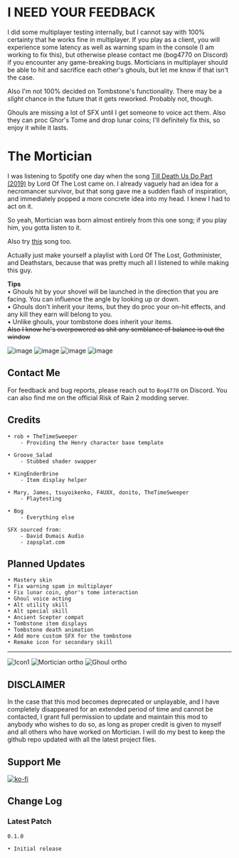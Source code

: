# I NEED YOUR FEEDBACK
I did some multiplayer testing internally, but I cannot say with 100% certainty that he works fine in multiplayer. If you play as a client, you will experience some latency as well as warning spam in the console (I am working to fix this), but otherwise please contact me (bog4770 on Discord) if you encounter any game-breaking bugs. Morticians in multiplayer should be able to hit and sacrifice each other's ghouls, but let me know if that isn't the case.

Also I'm not 100% decided on Tombstone's functionality. There may be a _slight_ chance in the future that it gets reworked. Probably not, though.

Ghouls are missing a lot of SFX until I get someone to voice act them. Also they can proc Ghor's Tome and drop lunar coins; I'll definitely fix this, so enjoy it while it lasts.

# The Mortician
I was listening to Spotify one day when the song [Till Death Us Do Part (2019)](https://www.youtube.com/watch?v=-V8fJqamOsE) by Lord Of The Lost came on. I already vaguely had an idea for a necromancer survivor, but that song gave me a sudden flash of inspiration, and immediately popped a more concrete idea into my head. I knew I had to act on it.

So yeah, Mortician was born almost entirely from this one song; if you play him, you gotta listen to it.

Also try [this](https://www.youtube.com/watch?v=Cj0ItzIlnJ4) song too.

Actually just make yourself a playlist with Lord Of The Lost, Gothminister, and Deathstars, because that was pretty much all I listened to while making this guy.

**Tips**<br/>
• Ghouls hit by your shovel will be launched in the direction that you are facing. You can influence the angle by looking up or down.<br/>
• Ghouls don't inherit your items, but they do proc your on-hit effects, and any kill they earn will belong to you.<br/>
• Unlike ghouls, your tombstone does inherit your items.<br/>
~~Also I know he's overpowered as shit any semblance of balance is out the window~~

![image](https://github.com/BogRtM/Mortician/assets/55299061/e66356cb-d474-48ec-ab03-a2347d2b368b)
![image](https://github.com/BogRtM/Mortician/assets/55299061/8d644b23-f406-47ca-a6c6-c8eeef937fad)
![image](https://github.com/BogRtM/Mortician/assets/55299061/a1fbb110-67e9-45f2-a9cd-e6dce6cb5287)
![image](https://github.com/BogRtM/Mortician/assets/55299061/fd599f4d-2aab-491c-8ed7-b684a2c0b428)

## Contact Me
For feedback and bug reports, please reach out to `Bog4770` on Discord. You can also find me on the official Risk of Rain 2 modding server.

## Credits
```
• rob + TheTimeSweeper
    - Providing the Henry character base template

• Groove_Salad
    - Stubbed shader swapper

• KingEnderBrine
    - Item display helper
   
• Mary, James, tsuyoikenko, F4UXX, donito, TheTimeSweeper
    - Playtesting
    
• Bog
    - Everything else
```

```
SFX sourced from:
    - David Dumais Audio
    - zapsplat.com
```

## Planned Updates
```
• Mastery skin
• Fix warning spam in multiplayer
• Fix lunar coin, ghor's tome interaction
• Ghoul voice acting
• Alt utility skill
• Alt special skill
• Ancient Scepter compat
• Tombstone item displays
• Tombstone death animation
• Add more custom SFX for the tombstone
• Remake icon for secondary skill
```
___________
![Icon1](https://github.com/BogRtM/Mortician/assets/55299061/552c5c77-1dd3-4913-9d01-f94b78bcc89f)
![Mortician ortho](https://github.com/BogRtM/Mortician/assets/55299061/a2d1a63f-ee8f-4c2b-9a4f-ebea8f0e5706)
![Ghoul ortho](https://github.com/BogRtM/Mortician/assets/55299061/32d71956-4bdc-4370-a7b9-80e24e874b06)

## DISCLAIMER

In the case that this mod becomes deprecated or unplayable, and I have completely disappeared for an extended period of time and cannot be contacted, I grant full permission to update and maintain this mod to anybody who wishes to do so, as long as proper credit is given to myself and all others who have worked on Mortician. I will do my best to keep the github repo updated with all the latest project files.

## Support Me
[![ko-fi](https://ko-fi.com/img/githubbutton_sm.svg)](https://ko-fi.com/L3L4D8VHO)

## Change Log

### Latest Patch
`0.1.0`
```
• Initial release
```
